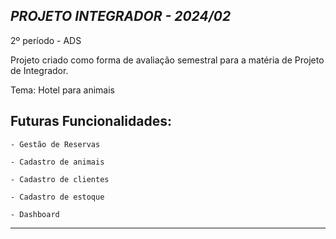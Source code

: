 _**PROJETO INTEGRADOR - 2024/02**_
-------------------------------

2º período - ADS

Projeto criado como forma de avaliação semestral para a matéria de Projeto de Integrador.

Tema: Hotel para animais

Futuras Funcionalidades:
-------------------------------
    - Gestão de Reservas
    
    - Cadastro de animais
    
    - Cadastro de clientes
    
    - Cadastro de estoque
    
    - Dashboard
-------------------------------
